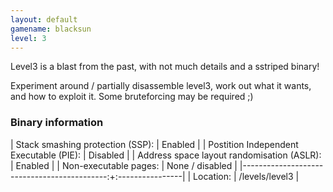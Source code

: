 ```yaml
---
layout: default
gamename: blacksun
level: 3
---
```

Level3 is a blast from the past, with not much details and a sstriped
binary!

Experiment around / partially disassemble level3, work out what it
wants, and how to exploit it. Some bruteforcing may be required ;)

### Binary information

| Stack smashing protection (SSP):            | Enabled         |
| Postition Independent Executable (PIE):     | Disabled        |
| Address space layout randomisation (ASLR):  | Enabled 	|
| Non-executable pages:                       | None / disabled |
|--------------------------------------------:+:----------------|
| Location:                                   | /levels/level3  |

